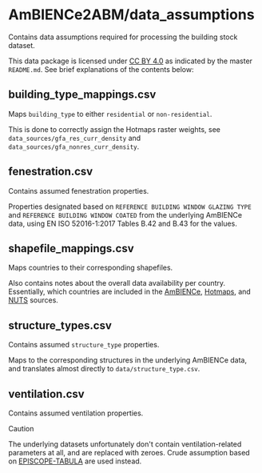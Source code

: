 # AmBIENCe2ABM/data_assumptions

Contains data assumptions required for processing the building stock dataset.

This data package is licensed under [CC BY 4.0](https://creativecommons.org/licenses/by/4.0/)
as indicated by the master `README.md`.
See brief explanations of the contents below:


## building_type_mappings.csv

Maps `building_type` to either `residential` or `non-residential`.

This is done to correctly assign the Hotmaps raster weights,
see `data_sources/gfa_res_curr_density` and
`data_sources/gfa_nonres_curr_density`.


## fenestration.csv

Contains assumed fenestration properties.

Properties designated based on `REFERENCE BUILDING WINDOW GLAZING TYPE`
and `REFERENCE BUILDING WINDOW COATED` from the underlying AmBIENCe data,
using EN ISO 52016-1:2017 Tables B.42 and B.43 for the values.


## shapefile_mappings.csv

Maps countries to their corresponding shapefiles.

Also contains notes about the overall data availability per country.
Essentially, which countries are included in the
[AmBIENCe](https://ambience-project.eu/),
[Hotmaps](https://www.hotmaps-project.eu/),
and [NUTS](https://ec.europa.eu/eurostat/web/gisco/geodata/statistical-units/territorial-units-statistics)
sources.


## structure_types.csv

Contains assumed `structure_type` properties.

Maps to the corresponding structures in the underlying AmBIENCe data,
and translates almost directly to `data/structure_type.csv`.


## ventilation.csv

Contains assumed ventilation properties.

>[!CAUTION]
>The underlying datasets unfortunately don't contain ventilation-related
>parameters at all, and are replaced with zeroes.
>Crude assumption based on [EPISCOPE-TABULA](https://episcope.eu/welcome/)
>are used instead.
